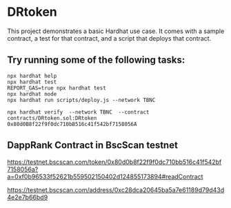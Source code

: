 # DRtoken

This project demonstrates a basic Hardhat use case. It comes with a sample contract, a test for that contract, and a script that deploys that contract.

## Try running some of the following tasks:

```shell
npx hardhat help
npx hardhat test
REPORT_GAS=true npx hardhat test
npx hardhat node
npx hardhat run scripts/deploy.js --network TBNC 

npx hardhat verify  --network TBNC  --contract contracts/DRtoken.sol:DRtoken  0x80d0B8f22f9f0dc710bB516c41f542bf7158056A
```

## DappRank Contract in BscScan testnet

https://testnet.bscscan.com/token/0x80d0b8f22f9f0dc710bb516c41f542bf7158056a?a=0xf0b96533f52621b559502150402d124855173894#readContract

https://testnet.bscscan.com/address/0xc28dca20645ba5a7e61189d79d43d4e2e7b66bd9
